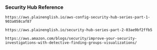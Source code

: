 ### Security Hub Reference
```
https://aws.plainenglish.io/aws-config-security-hub-series-part-1-903a058caf87
```
```
https://aws.plainenglish.io/security-hub-series-part-2-03ae9bf2ffb5
```
```
https://aws.amazon.com/blogs/security/improve-your-security-investigations-with-detective-finding-groups-visualizations/
```